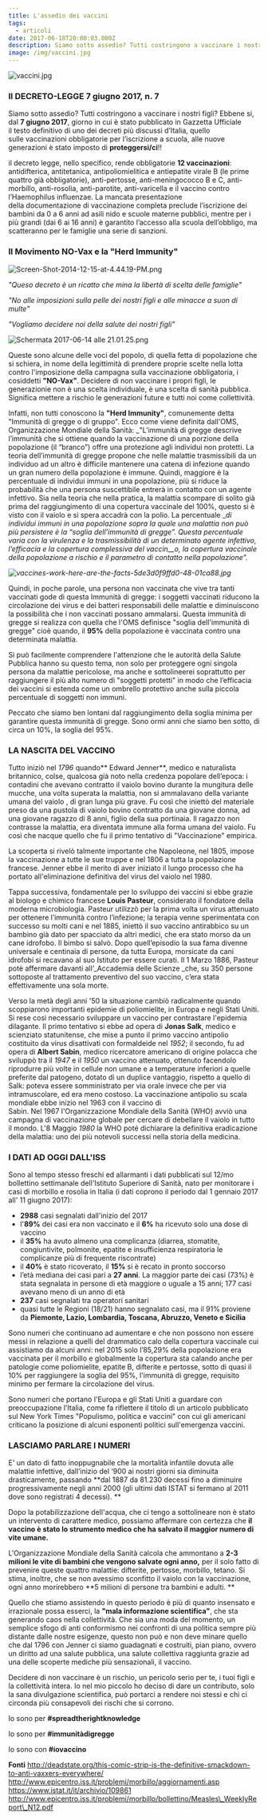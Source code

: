 ```yaml
---
title: L'assedio dei vaccini
tags:
  - articoli
date: 2017-06-18T20:00:03.000Z
description: Siamo sotto assedio? Tutti costringono a vaccinare i nostri figli?
image: /img/vaccini.jpg
---
```


![vaccini.jpg](/img/lassedio-dei-vaccini.md/vaccini.jpg)

### **Il DECRETO-LEGGE 7 giugno 2017, n. 7**

Siamo sotto assedio? Tutti costringono a vaccinare i nostri figli? Ebbene si, dal **7 giugno 2017**, giorno in cui è stato pubblicato in Gazzetta Ufficiale il testo definitivo di uno dei decreti più discussi d’Italia, quello sulle vaccinazioni obbligatorie per l’iscrizione a scuola, alle nuove generazioni è stato imposto di **proteggersi/ci**!!

il decreto legge, nello specifico, rende obbligatorie **12 vaccinazioni**: antidifterica, antitetanica, antipoliomielitica e antiepatite virale B (le prime quattro già obbligatorie), anti-pertosse, anti-meningococco B e C, anti-morbillo, anti-rosolia, anti-parotite, anti-varicella e il vaccino contro l’Haemophilus influenzae. La mancata presentazione della documentazione di vaccinazione completa preclude l’iscrizione dei bambini da 0 a 6 anni ad asili nido e scuole materne pubblici, mentre per i più grandi (dai 6 ai 16 anni) è garantito l’accesso alla scuola dell’obbligo, ma scatteranno per le famiglie una serie di sanzioni.

### **Il Movimento NO-Vax e la "Herd Immunity"**

![Screen-Shot-2014-12-15-at-4.44.19-PM.png](/img/lassedio-dei-vaccini.md/screen-shot-2014-12-15-at-4-44-19-pm1.png)

_"Queso decreto è un ricatto che mina la libertà di scelta delle famiglie"_

_"No alle imposizioni sulla pelle dei nostri figli e alle minacce a suon di multe"_

_"Vogliamo decidere noi della salute dei nostri figli"_

![Schermata 2017-06-14 alle 21.01.25.png](/img/lassedio-dei-vaccini.md/schermata-2017-06-14-alle-21-01-25.png)  

Queste sono alcune delle voci del popolo, di quella fetta di popolazione che si schiera, in nome della legittimità di prendere proprie scelte nella lotta contro l'imposizione della campagna sulla vaccinazione obbligatoria, i cosiddetti **"NO-Vax"**. Decidere di non vaccinare i propri figli, le generazionie non è una scelta individuale, è una scelta di sanità pubblica. Significa mettere a rischio le generazioni future e tutti noi come collettività.

Infatti, non tutti conoscono la **"Herd Immunity"**, comunemente detta "Immunità di gregge o di gruppo". Ecco come viene definita dall'OMS, Organizzazione Mondiale della Sanità: _"L’immunità di gregge descrive l’immunità che si ottiene quando la vaccinazione di una porzione della popolazione (il “branco”) offre una protezione agli individui non protetti. La teoria dell’immunità di gregge propone che nelle malattie trasmissibili da un individuo ad un altro è difficile mantenere una catena di infezione quando un gran numero della popolazione è immune. Quindi, maggiore è la percentuale di individui immuni in una popolazione, più si riduce la probabilità che una persona suscettibile entrerà in contatto con un agente infettivo. Sia nella teoria che nella pratica, la malattia scompare di solito già prima del raggiungimento di una copertura vaccinale del 100%, questo si è visto con il vaiolo e si spera accadrà con la polio. La percentuale __di individui immuni in una popolazione sopra la quale una malattia non può più persistere è la “soglia dell’immunità di gregge”. Questa percentuale varia con la virulenza e la trasmissibilità di un determinato agente infettivo, l’efficacia e la copertura complessiva del vaccin__o, la copertura vaccinale della popolazione a rischio e il parametro di contatto nella popolazione"._

_![vaccines-work-here-are-the-facts-5de3d0f9ffd0-48-01ca88.jpg](/img/lassedio-dei-vaccini.md/vaccines-work-here-are-the-facts-5de3d0f9ffd0-48-01ca88.jpg)_

Quindi, in poche parole, una persona non vaccinata che vive tra tanti vaccinati gode di questa Immunità di gregge: i soggetti vaccinati riducono la circolazione dei virus e dei batteri responsabili delle malattie e diminuiscono la possibilità che i non vaccinati possano ammalarsi. Questa immunità di gregge si realizza con quella che l'OMS definisce "soglia dell'immunità di gregge" cioè quando, il **95%** della popolazione è vaccinata contro una determinata malattia.

Si può facilmente comprendere l'attenzione che le autorità della Salute Pubblica hanno su questo tema, non solo per proteggere ogni singola persona da malattie pericolose, ma anche e sottolineerei soprattutto per raggiungere il più alto numero di "soggetti protetti" in modo che l’efficacia dei vaccini si estenda come un ombrello protettivo anche sulla piccola percentuale di soggetti non immuni.

Peccato che siamo ben lontani dal raggiungimento della soglia minima per garantire questa immunità di gregge. Sono ormi anni che siamo ben sotto, di circa un 10%, la soglia del 95%.

### **LA NASCITA DEL VACCINO**

Tutto iniziò nel _1796_ quando** Edward Jenner**, medico e naturalista britannico, colse, qualcosa già noto nella credenza popolare dell’epoca: i contadini che avevano contratto il vaiolo bovino durante la mungitura delle mucche, una volta superata la malattia, non si ammalavano della variante umana del vaiolo , di gran lunga più grave. Fu così che iniettò del materiale preso da una pustola di vaiolo bovino contratto da una giovane donna, ad una giovane ragazzo di 8 anni, figlio della sua portinaia. Il ragazzo non contrasse la malattia, era diventata immune alla forma umana del vaiolo. Fu così che nacque quello che fu il primo tentativo di "Vaccinazione" empirica.

La scoperta si rivelò talmente importante che Napoleone, nel 1805, impose la vaccinazione a tutte le sue truppe e nel 1806 a tutta la popolazione francese. Jenner ebbe il merito di aver iniziato il lungo processo che ha portato all'eliminazione definitiva del virus del vaiolo nel 1980.

Tappa successiva, fondamentale per lo sviluppo dei vaccini si ebbe grazie al biologo e chimico francese **Louis Pasteur**, considerato il fondatore della moderna microbiologia. Pasteur utilizzò per la prima volta un virus attenuato per ottenere l’immunità contro l’infezione; la terapia venne sperimentata con successo su molti cani e nel 1885, iniettò il suo vaccino antirabbico su un bambino già dato per spacciato da altri medici, che era stato morso da un cane idrofobo. Il bimbo si salvò. Dopo quell’episodio la sua fama divenne universale e centinaia di persone, da tutta Europa, morsicate da cani idrofobi si recavano al suo Istituto per essere curati. Il 1 Marzo 1886, Pasteur potè affermare davanti all’_Accademia delle Scienze _che, su 350 persone sottoposte al trattamento preventivo del suo vaccino, c’era stata effettivamente una sola morte.

Verso la metà degli anni '50 la situazione cambiò radicalmente quando scoppiarono importanti epidemie di poliomielite, in Europa e negli Stati Uniti. Si rese così necessario sviluppare un vaccino per contrastare l'epidemia dilagante. Il primo tentativo si ebbe ad opera di **Jonas Salk**, medico e scienziato statunitense, che mise a punto il primo vaccino antipolio costituito da virus disattivati con formaldeide nel _1952_; il secondo, fu ad opera di **Albert Sabin**, medico ricercatore americano di origine polacca che sviluppò tra il _1947_ e il _1950_ un vaccino attenuato, ottenuto facendolo riprodurre più volte in cellule non umane e a temperature inferiori a quelle preferite dal patogeno, dotato di un duplice vantaggio, rispetto a quello di Salk: poteva essere somministrato per via orale invece che per via intramuscolare, ed era meno costoso. La vaccinazione antipolio su scala mondiale ebbe inizio nel 1963 con il vaccino di Sabin. Nel 1967 l'Organizzazione Mondiale della Sanità (WHO) avviò una campagna di vaccinazione globale per cercare di debellare il vaiolo in tutto il mondo. L'8 Maggio _1980_ la WHO poté dichiarare la definitiva eradicazione della malattia: uno dei più notevoli successi nella storia della medicina.

### **I DATI AD OGGI DALL'ISS**

Sono al tempo stesso freschi ed allarmanti i dati pubblicati sul 12/mo bollettino settimanale dell'Istituto Superiore di Sanità, nato per monitorare i casi di morbillo e rosolia in Italia (i dati coprono il periodo dal 1 gennaio 2017 all' 11 giugno 2017):

*   **2988** casi segnalati dall'inizio del 2017
*   l'**89%** dei casi era non vaccinato e il **6%** ha ricevuto solo una dose di vaccino
*   il **35%** ha avuto almeno una complicanza (diarrea, stomatite, congiuntivite, polmonite, epatite e insufficienza respiratoria le complicanze più di frequente riscontrate)
*   il **40%** è stato ricoverato, il **15%** si è recato in pronto soccorso
*   l’età mediana dei casi pari a **27 anni**. La maggior parte dei casi (73%) è stata segnalata in persone di età maggiore o uguale a 15 anni; 177 casi avevano meno di un anno di età
*   **237** casi segnalati tra operatori sanitari
*   quasi tutte le Regioni (18/21) hanno segnalato casi, ma il 91% proviene da **Piemonte, Lazio, Lombardia, Toscana, Abruzzo, Veneto e Sicilia**

Sono numeri che continuano ad aumentare e che non possono non essere messi in relazione a quelli del drammatico calo della copertura vaccinale cui assistiamo da alcuni anni: nel 2015 solo l’85,29% della popolazione era vaccinata per il morbillo e globalmente la copertura sta calando anche per patologie come poliomielite, epatite B, difterite e pertosse, sotto di quasi il 10% per raggiungere la soglia del 95%, l'immunità di gregge, requisito minimo per fermare la circolazione del virus.

Sono numeri che portano l'Europa e gli Stati Uniti a guardare con preoccupazione l’Italia, come fa riflettere il titolo di un articolo pubblicato sul New York Times "Populismo, politica e vaccini" con cui gli americani criticano la posizione di alcuni esponenti politici sull'emergenza vaccini.

### LASCIAMO PARLARE I NUMERI

E' un dato di fatto inoppugnabile che la mortalità infantile dovuta alle malattie infettive, dall’inizio del ‘900 ai nostri giorni sia diminuita drasticamente, passando **dal 1887 da 81.230 decessi fino a diminuire progressivamente negli anni 2000 (gli ultimi dati ISTAT si fermano al 2011 dove sono registrati 4 decessi). **

Dopo la potabilizzazione dell'acqua, che ci tengo a sottolineare non è stato un intervento di carattere medico, possiamo affermare con certezza che **il vaccino è stato lo strumento medico che ha salvato il maggior numero di vite umane.** 

L'Organizzazione Mondiale della Sanità calcola che ammontano a **2-3 milioni le vite di bambini che vengono salvate ogni anno,** per il solo fatto di prevenire queste quattro malattie: difterite, pertosse, morbillo, tetano. Si stima, inoltre, che se non avessimo sconfitto il vaiolo con la vaccinazione, ogni anno morirebbero **5 milioni di persone tra bambini e adulti. **

Quello che stiamo assistendo in questo periodo è più di quanto insensato e irrazionale possa esserci, la **"mala informazione scientifica"**, che sta generando caos nella collettività. Che sia una moda del momento, un semplice sfogo di anti conformismo nei confronti di una politica sempre più distante dalle nostre esigenze, questo non può e non deve minare quello che dal 1796 con Jenner ci siamo guadagnati e costruiti, pian piano, ovvero un diritto ad una salute pubblica, una salute collettiva raggiunta grazie ad una delle scoperte mediche più sensazionali, il vaccino.

Decidere di non vaccinare è un rischio, un pericolo serio per te, i tuoi figli e la collettività intera. Io nel mio piccolo ho deciso di dare un contributo, solo la sana divulgazione scientifica, può portarci a rendere noi stessi e chi ci circonda più consapevoli dei rischi che si corrono.

Io sono per **#spreadtherightknowledge**

Io sono per **#immunitàdigregge**

Io sono con **#iovaccino**

**Fonti** http://deadstate.org/this-comic-strip-is-the-definitive-smackdown-to-anti-vaxxers-everywhere/ http://www.epicentro.iss.it/problemi/morbillo/aggiornamenti.asp https://www.istat.it/it/archivio/109861 http://www.epicentro.iss.it/problemi/morbillo/bollettino/Measles\_WeeklyReport\_N12.pdf
